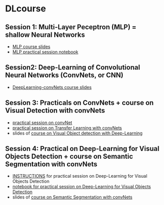 # DLcourse

## Session 1: Multi-Layer Peceptron (MLP) = shallow Neural Networks
 * [MLP course slides](https://github.com/fabienMoutarde/DLcourse/blob/master/MLP-NeuralNetworks_course_2pp.pdf)
 * [MLP practical session notebook](https://github.com/fabienMoutarde/DLcourse/blob/master/tp1_Practical_Multi_Layer_Perceptron.ipynb)
 
## Session2: Deep-Learning of Convolutional Neural Networks (ConvNets, or CNN)
 * [DeepLearning-convNets course slides](https://github.com/fabienMoutarde/DLcourse/blob/master/deepLearning-convNets_course-FabienMOUTARDE_2pp.pdf)
 
## Session 3: Practicals on ConvNets + course on Visual Detection with convNets
 * [practical session on convNet](https://github.com/fabienMoutarde/DLcourse/blob/master/tp2_Practical_CNN_Introduction_LeNet_MNIST.ipynb)
 * [practical session on Transfer Learning with convNets](https://github.com/fabienMoutarde/DLcourse/blob/master/tp2b_Practical_ConvNet_Transfer_Learning_Inception.ipynb)
 * slides of [course on Visual Object detection with Deep-Learning](https://github.com/fabienMoutarde/DLcourse/blob/master/deepLearning-for-VisualObjectsDetection_course-FabienMOUTARDE_2pp.pdf)
 
## Session 4: Practical on Deep-Learning for Visual Objects Detection + course on Semantic Segmentation with convNets
 * [INSTRUCTIONS](https://github.com/fabienMoutarde/DLcourse/blob/master/tp3-instructions_practical_DeepLearning-visualObjectDetection_MS-HPC-IA.html) for practical session on Deep-Learning for Visual Objects Detection
 * [notebook for practical session on Deep-Learning for Visual Objects Detection](https://github.com/fabienMoutarde/DLcourse/blob/master/tp3-notebook_Practical_visualObjectDetection_YOLOv3.ipynb)
 * slides of [course on Semantic Segmentation with convNets](https://github.com/fabienMoutarde/DLcourse/blob/master/deepLearning-for-SceneAnalysis-and-SemanticSegmentation_course-FabienMOUTARDE_2pp.pdf)
